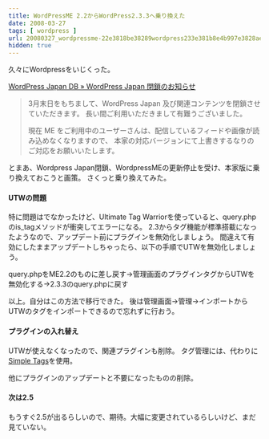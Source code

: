 ```yaml
---
title: WordPressME 2.2からWordPress2.3.3へ乗り換えた
date: 2008-03-27
tags: [ wordpress ]
url: 20080327_wordpressme-22e3818be38289wordpress233e381b8e4b997e3828ae68f9be38188e38197e3819f
hidden: true
---
```

久々にWordpressをいじくった。

<a href="http://wordpress.xwd.jp/japan/2008/03/26/close/">WordPress Japan DB » WordPress Japan 閉鎖のお知らせ</a>

<blockquote>3月末日をもちまして、WordPress Japan 及び関連コンテンツを閉鎖させていただきます。
長い間ご利用いただきまして有難うございました。

現在 ME をご利用中のユーザーさんは、配信しているフィードや画像が読み込めなくなりますので、
本家の対応バージョンにて上書きするなりのご対応をお願いいたします。</blockquote>

とまあ、Wordpress Japan閉鎖、WordpressMEの更新停止を受け、本家版に乗り換えておこうと画策。
さくっと乗り換えてみた。

<h4>UTWの問題</h4>
特に問題はでなかったけど、Ultimate Tag Warriorを使っていると、query.phpのis_tagメソッドが衝突してエラーになる。
2.3からタグ機能が標準搭載になったようなので、アップデート前にプラグインを無効化しましょう。
間違えて有効にしたままアップデートしちゃったら、以下の手順でUTWを無効化しましょう。

query.phpをME2.2のものに差し戻す→管理画面のプラグインタグからUTWを無効化する→2.3.3のquery.phpに戻す

以上。自分はこの方法で移行できた。
後は管理画面→管理→インポートからUTWのタグをインポートできるので忘れずに行おう。

<h4>プラグインの入れ替え</h4>
UTWが使えなくなったので、関連プラグインも削除。
タグ管理には、代わりに<a href="http://www.herewithme.fr/wordpress-plugins/simple-tags#download">Simple Tags</a>を使用。

他にプラグインのアップデートと不要になったものの削除。

<h4>次は2.5</h4>
もうすぐ2.5が出るらしいので、期待。大幅に変更されているらしいけど、まだ見ていない。
